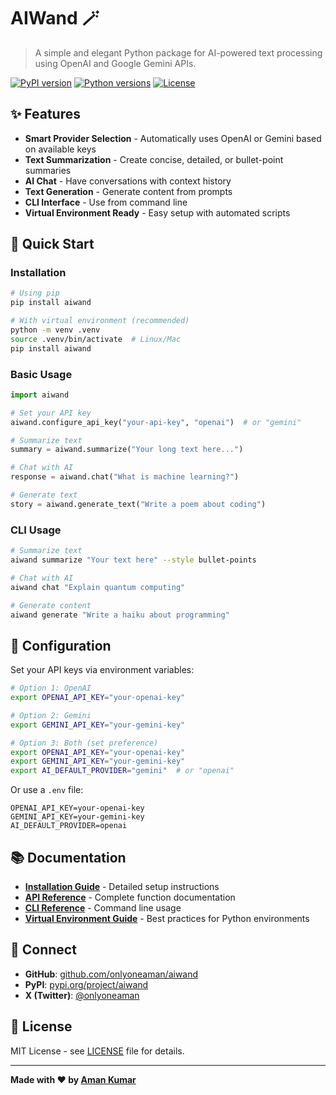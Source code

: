 # AIWand 🪄

> A simple and elegant Python package for AI-powered text processing using OpenAI and Google Gemini APIs.

[![PyPI version](https://img.shields.io/pypi/v/aiwand.svg)](https://pypi.org/project/aiwand/)
[![Python versions](https://img.shields.io/pypi/pyversions/aiwand.svg)](https://pypi.org/project/aiwand/)
[![License](https://img.shields.io/pypi/l/aiwand.svg)](https://github.com/onlyoneaman/aiwand/blob/main/LICENSE)

## ✨ Features

- **Smart Provider Selection** - Automatically uses OpenAI or Gemini based on available keys
- **Text Summarization** - Create concise, detailed, or bullet-point summaries  
- **AI Chat** - Have conversations with context history
- **Text Generation** - Generate content from prompts
- **CLI Interface** - Use from command line
- **Virtual Environment Ready** - Easy setup with automated scripts

## 🚀 Quick Start

### Installation

```bash
# Using pip
pip install aiwand

# With virtual environment (recommended)
python -m venv .venv
source .venv/bin/activate  # Linux/Mac
pip install aiwand
```

### Basic Usage

```python
import aiwand

# Set your API key
aiwand.configure_api_key("your-api-key", "openai")  # or "gemini"

# Summarize text
summary = aiwand.summarize("Your long text here...")

# Chat with AI  
response = aiwand.chat("What is machine learning?")

# Generate text
story = aiwand.generate_text("Write a poem about coding")
```

### CLI Usage

```bash
# Summarize text
aiwand summarize "Your text here" --style bullet-points

# Chat with AI
aiwand chat "Explain quantum computing"

# Generate content
aiwand generate "Write a haiku about programming"
```

## 🔧 Configuration

Set your API keys via environment variables:

```bash
# Option 1: OpenAI
export OPENAI_API_KEY="your-openai-key"

# Option 2: Gemini  
export GEMINI_API_KEY="your-gemini-key"

# Option 3: Both (set preference)
export OPENAI_API_KEY="your-openai-key"
export GEMINI_API_KEY="your-gemini-key"
export AI_DEFAULT_PROVIDER="gemini"  # or "openai"
```

Or use a `.env` file:
```
OPENAI_API_KEY=your-openai-key
GEMINI_API_KEY=your-gemini-key
AI_DEFAULT_PROVIDER=openai
```

## 📚 Documentation

- **[Installation Guide](docs/installation.md)** - Detailed setup instructions
- **[API Reference](docs/api-reference.md)** - Complete function documentation  
- **[CLI Reference](docs/cli.md)** - Command line usage
- **[Virtual Environment Guide](docs/venv-guide.md)** - Best practices for Python environments

## 🤝 Connect

- **GitHub**: [github.com/onlyoneaman/aiwand](https://github.com/onlyoneaman/aiwand)
- **PyPI**: [pypi.org/project/aiwand](https://pypi.org/project/aiwand/)
- **X (Twitter)**: [@onlyoneaman](https://x.com/onlyoneaman)

## 📝 License

MIT License - see [LICENSE](LICENSE) file for details.

---

**Made with ❤️ by [Aman Kumar](https://x.com/onlyoneaman)** 